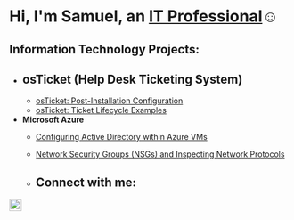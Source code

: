 <h1>Hi, I'm Samuel, an <a href="https://www.linkedin.com/in/samuel-brown-oleh-uma-14567521b/">IT Professional</a>☺</h1>

<h2> Information Technology Projects:</h2>

- <b>osTicket (Help Desk Ticketing System)</b>
  - 
  - [osTicket: Post-Installation Configuration](https://github.com/samuelbrownolehuma/post-install-config)
  - [osTicket: Ticket Lifecycle Examples](https://github.com/joshmadakorcc/ticket-lifecycle)
- <b>Microsoft Azure</b>
  - [Configuring Active Directory within Azure VMs](https://github.com/joshmadakorcc/configure-ad)
  - [Network Security Groups (NSGs) and Inspecting Network Protocols](https://github.com/joshmadakorcc/azure-network-protocols)
 
  - <h2>Connect with me:</h2>


[<img align="left" alt="Samue-brown-oleh-uma | LinkedIn" width="22px" src="https://cdn.jsdelivr.net/npm/simple-icons@v3/icons/linkedin.svg" />][linkedin]




[linkedin]: https://www.linkedin.com/in/samuel-brown-oleh-uma-14567521b/
